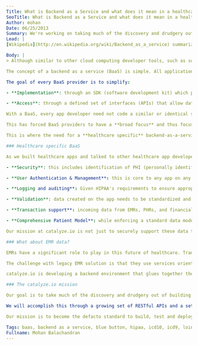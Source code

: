```yaml
---
Title: What is Backend as a Service and what does it mean in a healthcare context
SeoTitle: What is Backend as a Service and what does it mean in a healthcare context
Author: mohan
Date: 06/25/2013
Summary: We're working on taking much of the discovery and drudgery out of building a healthcare-specific backend.
Lead: |
[Wikipedia](http://en.wikipedia.org/wiki/Backend_as_a_service) summarizes it best (as always)

Body: |
> Although similar to other cloud computing developer tools, such as software as a service(SaaS), infrastructure as a service (IaaS), and platform as a service (PaaS), BaaS is distinct from these other services in that it specifically addresses the cloud computing needs of web and mobile app developers by providing a unified means of connecting their apps to cloud services.

The concept of a backend as a service (BaaS) is simple. All application developers (web or mobile) require a core set of features that need to be incorporated into every app. Examples of these features include user management, push notifications, integration with Facebook, Google+ etc., and cloud based data/file/image/video storage. These backend features take about 50% of overall app development time and cost.

The goal of every BaaS provider is to simplify:

- **Implementation**: through an SDK (software development kit) which provides a way to reduce the code required to implement all the features required to a few lines;

- **Access**: through a defined set of interfaces (APIs) that allow data to be easily accessed, manipulated and stored.

With a BaaS, every app developer need not code a similar or identical set of features to manage their own backend to handle user management, data storage and the like. Enabling this is a major task for BaaS platforms. It means being everything to everybody.

This has forced BaaS providers to have a **broad focus** and thus focus on the least common denominators - storage, user management, notifications, and social connectivity, leaving the specifics to the developer.

This is where the need for a **healthcare specific** backend-as-a-service surfaces.

### Healthcare specific BaaS

As we built healthcare apps and talked to other healthcare app developers and enterprises, we uncovered a core list of features that each one of us was building over and over again. Namely,

- **Security**: this includes identification of PHI (personally identifiable health information), encryption of PHI at rest and in transit with associated audit logs. There are some additional nuances when it comes to cloud computing and we will go into this in more detail in the subsequent blog post on security.

- **User Authentication & Management**: this is core to any app on any environment. The nuance in the healthcare context is to handle this efficiently given the security constraints.

- **Logging and auditing**: Given HIPAA's requirements to ensure appropriate access, logging and audit trails are essential for ongoing and historical compliance reporting and alerting.

- **Validation**: data created on the app needs to be standardized and follow terminology guidelines specified in HIPAA, HITECH, and MU2 regulations such as ICD-9, ICD-10, SNOMED, RxNORM, LOINC, and so on. This is again something we'll spend some time on in a subsequent blog post.

- **Transaction support**: incoming data from EMRs, PHRs, and financial transactions follow standards as well (or will need to shortly). These include transaction sets such as EDI (X12) transaction sets (NCPDP, 5010), CCDA, HL7 3.0, and must include some legacy transaction set support for CCD, BlueButton (and BB+) and earlier HL7 versions. Additionally, transactional data in healthcare is being extended to include self-reported, ongoing wellness information (more on this in later posts about extending our view of patients). This is again worthy of a more detailed description which we will delve into in a subsequent post.

- **Comprehensive Patient Model**: while enforcing a standard data model is not possible nor would it be well received, allowing access to a broad list of recommended data elements (what data elements are needed to fully capture a diabetic patient's clinical and health data?) would be welcomed. This is where we spent and are spending a lot of time to define data elements needed to capture a holistic picture of a patient. This is divided into eight categories - clinical, financial, vitals, activities, diet/nutrition, genetics, medications, and social. We will spend more time in this in a subsequent post as well.

Our mission at catalyze.io is not just to securely support these data types and transactions but also simplify their use.

### What about EMR data?

EMRs have a significant role to play in this future of healthcare. Traditionally, they have been walled off but with the evolution and implementation of accountable care organizations (ACOs) and patient centered medical homes (PCMHs), they are increasingly becoming more open. For example, Parters HealthCare providers can [now view patient data collected from mobile devices on their electronic medical record platform](http://www.healthcareitnews.com/news/partners-sends-mobile-data-emr). The traditionally complex EDI transaction set have more modern access through the likes of [Eligible API](https://www.eligibleapi.com/) and [Passport Health](http://www.passporthealth.com/index.aspx).

The challenge with legacy EMR solution is that they use services oriented architectures, making integration with next generation apps a certain challenge for the developer trying to unlock data behind firewalls and integrating such siloed environments. Developers within and outside enterprise IT realize that rebuilding the backend and the core set of services required can cost them months of work and hundreds of thousands of dollars in costs. But everyone also realizes this needs to be done as patient engagement is the key to change. Patient engagement is elusive and the best way to engage consumers has been proven to be mobile.

catalyze.io is developing a backend environment that glues together these different fragmented environments. It is a unified process between the client and the cloud with a unified, and secure, APIs and software libraries. This will allow developers and enterprises to "let a thousand flowers bloom" rather than enforce just one app and technology.

### The catalyze.io mission

Our goal is to take much of the discovery and drudgery out of building a healthcare specific backend.

We will accomplish this through a growing set of RESTful APIs and a set of SDKs (iOS, Android and Javascript) to get access to: - a health grade data store - an extensible and interoperable patient model - integrated semantic validation - health grade secure messaging - health grade user management and authentication - health grade auditing and logging - health and wellness data sources - healthcare specific test data and - health grade data archiving

Our mission is to become the defacto standard to build, test and deploy healthcare apps.

Tags: baas, backend as a service, blue button, hipaa, icd10, icd9, loinc, rxnorm
Fullname: Mohan Balachandran
---
```

